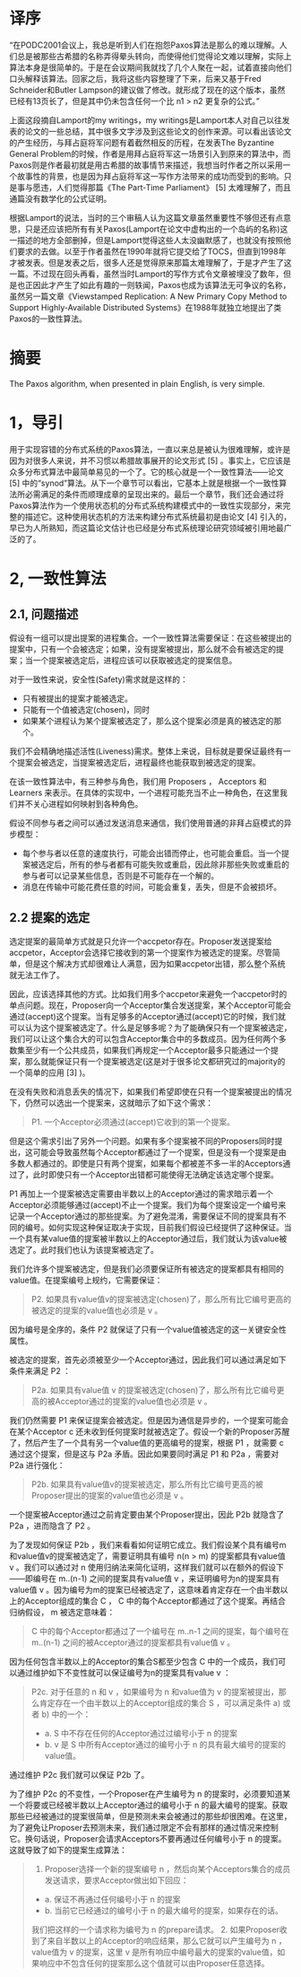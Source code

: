 # 译序

“在PODC2001会议上，我总是听到人们在抱怨Paxos算法是那么的难以理解。人们总是被那些古希腊的名称弄得晕头转向，而使得他们觉得论文难以理解，实际上算法本身是很简单的。于是在会议期间我就找了几个人聚在一起，试着直接向他们口头解释该算法。回家之后，我将这些内容整理了下来，后来又基于Fred Schneider和Butler Lampson的建议做了修改。就形成了现在的这个版本，虽然已经有13页长了，但是其中仍未包含任何一个比 n1 > n2 更复杂的公式。”

上面这段摘自Lamport的my writings，my writings是Lamport本人对自己以往发表的论文的一些总结，其中很多文字涉及到这些论文的创作来源。可以看出该论文的产生经历，与拜占庭将军问题有着截然相反的历程，在发表The Byzantine General Problem的时候，作者是用拜占庭将军这一场景引入到原来的算法中，而Paxos则是作者最初就是用古希腊的故事情节来描述，我想当时作者之所以采用一个故事性的背景，也是因为拜占庭将军这一写作方法带来的成功而受到的影响。只是事与愿违，人们觉得那篇《The Part-Time Parliament》 [5] 太难理解了，而且通篇没有数学化的公式证明。

根据Lamport的说法，当时的三个审稿人认为这篇文章虽然重要性不够但还有点意思，只是还应该把所有有关Paxos(Lamport在论文中虚构出的一个岛屿的名称)这一描述的地方全部删掉，但是Lamport觉得这些人太没幽默感了，也就没有按照他们要求的去做。以至于作者虽然在1990年就将它提交给了TOCS，但直到1998年才被发表。但是发表之后，很多人还是觉得原来那篇太难理解了，于是才产生了这一篇。不过现在回头再看，虽然当时Lamport的写作方式令文章被埋没了数年，但是也正因此才产生了如此有趣的一则轶闻，Paxos也成为该算法无可争议的名称，虽然另一篇文章《Viewstamped Replication: A New Primary Copy Method to Support Highly-Available Distributed Systems》在1988年就独立地提出了类Paxos的一致性算法。

# 摘要

The Paxos algorithm, when presented in plain English, is very simple.

# 1，导引

用于实现容错的分布式系统的Paxos算法，一直以来总是被认为很难理解，或许是因为对很多人来说，并不习惯以希腊故事展开的论文形式 [5] 。事实上，它应该是众多分布式算法中最简单易见的一个了。它的核心就是一个一致性算法——论文 [5] 中的“synod”算法。从下一个章节可以看出，它基本上就是根据一个一致性算法所必需满足的条件而顺理成章的呈现出来的。最后一个章节，我们还会通过将Paxos算法作为一个使用状态机的分布式系统构建模式中的一致性实现部分，来完整的描述它。这种使用状态机的方法来构建分布式系统最初是由论文 [4] 引入的，早已为人所熟知，而这篇论文估计也已经是分布式系统理论研究领域被引用地最广泛的了。

# 2, 一致性算法

## 2.1, 问题描述

假设有一组可以提出提案的进程集合。一个一致性算法需要保证：在这些被提出的提案中，只有一个会被选定；如果，没有提案被提出，那么就不会有被选定的提案；当一个提案被选定后，进程应该可以获取被选定的提案信息。

对于一致性来说，安全性(Safety)需求就是这样的：

* 只有被提出的提案才能被选定。
* 只能有一个值被选定(chosen)，同时
* 如果某个进程认为某个提案被选定了，那么这个提案必须是真的被选定的那个。

我们不会精确地描述活性(Liveness)需求。整体上来说，目标就是要保证最终有一个提案会被选定，当提案被选定后，进程最终也能获取到被选定的提案。

在该一致性算法中，有三种参与角色，我们用 Proposers ， Acceptors 和 Learners 来表示。在具体的实现中，一个进程可能充当不止一种角色，在这里我们并不关心进程如何映射到各种角色。

假设不同参与者之间可以通过发送消息来通信，我们使用普通的非拜占庭模式的异步模型：

* 每个参与者以任意的速度执行，可能会出错而停止，也可能会重启。当一个提案被选定后，所有的参与者都有可能失败或重启，因此除非那些失败或重启的参与者可以记录某些信息，否则是不可能存在一个解的。
* 消息在传输中可能花费任意的时间，可能会重复，丢失，但是不会被损坏。

## 2.2 提案的选定

选定提案的最简单方式就是只允许一个accpetor存在。Proposer发送提案给accpetor，Acceptor会选择它接收到的第一个提案作为被选定的提案。尽管简单，但是这个解决方式却很难让人满意，因为如果accpetor出错，那么整个系统就无法工作了。

因此，应该选择其他的方式。比如我们用多个accpetor来避免一个accpetor时的单点问题。现在，Proposer向一个Acceptor集合发送提案，某个Acceptor可能会通过(accept)这个提案。当有足够多的Acceptor通过(accept)它的时候，我们就可以认为这个提案被选定了。什么是足够多呢？为了能确保只有一个提案被选定，我们可以让这个集合大的可以包含Acceptor集合中的多数成员。因为任何两个多数集至少有一个公共成员，如果我们再规定一个Acceptor最多只能通过一个提案，那么就能保证只有一个提案被选定(这是对于很多论文都研究过的majority的一个简单的应用 [3] )。

在没有失败和消息丢失的情况下，如果我们希望即使在只有一个提案被提出的情况下，仍然可以选出一个提案来，这就暗示了如下这个需求：

>P1. 一个Acceptor必须通过(accept)它收到的第一个提案。

但是这个需求引出了另外一个问题。如果有多个提案被不同的Proposers同时提出，这可能会导致虽然每个Acceptor都通过了一个提案，但是没有一个提案是由多数人都通过的。即使是只有两个提案，如果每个都被差不多一半的Acceptors通过了，此时即使只有一个Acceptor出错都可能使得无法确定该选定哪个提案。

P1 再加上一个提案被选定需要由半数以上的Acceptor通过的需求暗示着一个Acceptor必须能够通过(accept)不止一个提案。我们为每个提案设定一个编号来记录一个Acceptor通过的那些提案。为了避免混淆，需要保证不同的提案具有不同的编号。如何实现这种保证取决于实现，目前我们假设已经提供了这种保证。当一个具有某value值的提案被半数以上的Acceptor通过后，我们就认为该value被选定了。此时我们也认为该提案被选定了。

我们允许多个提案被选定，但是我们必须要保证所有被选定的提案都具有相同的value值。在提案编号上规约，它需要保证：

>P2. 如果具有value值v的提案被选定(chosen)了，那么所有比它编号更高的被选定的提案的value值也必须是 v 。

因为编号是全序的，条件 P2 就保证了只有一个value值被选定的这一关键安全性属性。

被选定的提案，首先必须被至少一个Acceptor通过，因此我们可以通过满足如下条件来满足 P2 ：

>P2a. 如果具有value值 v 的提案被选定(chosen)了，那么所有比它编号更高的被Acceptor通过的提案的value值也必须是 v 。

我们仍然需要 P1 来保证提案会被选定。但是因为通信是异步的，一个提案可能会在某个Acceptor c 还未收到任何提案时就被选定了。假设一个新的Proposer苏醒了，然后产生了一个具有另一个value值的更高编号的提案，根据 P1 ，就需要 c 通过这个提案，但是这与 P2a 矛盾。因此如果要同时满足 P1 和 P2a ，需要对 P2a 进行强化：

>P2b. 如果具有value值v的提案被选定，那么所有比它编号更高的被Proposer提出的提案的value值也必须是 v 。

一个提案被Acceptor通过之前肯定要由某个Proposer提出，因此 P2b 就隐含了 P2a ，进而隐含了 P2 。

为了发现如何保证 P2b ，我们来看看如何证明它成立。我们假设某个具有编号m和value值v的提案被选定了，需要证明具有编号 n(n > m) 的提案都具有value值 v 。我们可以通过对 n 使用归纳法来简化证明，这样我们就可以在额外的假设下——即编号在 m..(n-1) 之间的提案具有value值 v ，来证明编号为n的提案具有value值 v 。因为编号为m的提案已经被选定了，这意味着肯定存在一个由半数以上的Acceptor组成的集合 C ， C 中的每个Acceptor都通过了这个提案。再结合归纳假设， m 被选定意味着：

>C 中的每个Acceptor都通过了一个编号在 m..n-1 之间的提案，每个编号在 m..(n-1) 之间的被Acceptor通过的提案都具有value值 v 。

因为任何包含半数以上的Acceptor的集合S都至少包含 C 中的一个成员，我们可以通过维护如下不变性就可以保证编号为n的提案具有value v ：

>P2c. 对于任意的 n 和 v ，如果编号为 n 和value值为 v 的提案被提出，那么肯定存在一个由半数以上的Acceptor组成的集合 S ，可以满足条件 a) 或者 b) 中的一个：
>- a. S 中不存在任何的Acceptor通过过编号小于 n 的提案
>- b. v 是 S 中所有Acceptor通过的编号小于 n 的具有最大编号的提案的value值。

通过维护 P2c 我们就可以保证 P2b 了。

为了维护 P2c 的不变性，一个Proposer在产生编号为 n 的提案时，必须要知道某一个将要或已经被半数以上Acceptor通过的编号小于 n 的最大编号的提案。获取那些已经被通过的提案很简单，但是预测未来会被通过的那些却很困难。在这里，为了避免让Proposer去预测未来，我们通过限定不会有那样的通过情况来控制它。换句话说，Proposer会请求Acceptors不要再通过任何编号小于 n 的提案。这就导致了如下的提案生成算法：

>1. Proposer选择一个新的提案编号 n ，然后向某个Acceptors集合的成员发送请求，要求Acceptor做出如下回应：
>- a. 保证不再通过任何编号小于 n 的提案
>- b. 当前它已经通过的编号小于 n 的最大编号的提案，如果存在的话。
>
>我们把这样的一个请求称为编号为 n 的prepare请求。
>2. 如果Proposer收到了来自半数以上的Acceptor的响应结果，那么它就可以产生编号为 n ，value值为 v 的提案，这里 v 是所有响应中编号最大的提案的value值，如果响应中不包含任何的提案那么这个值就可以由Proposer任意选择。
